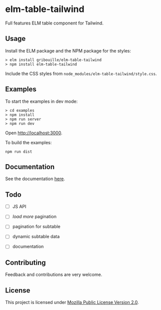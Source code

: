 # elm-table-tailwind

Full features ELM table component for Tailwind.


## Usage

Install the ELM package and the NPM package for the styles:

```
> elm install gribouille/elm-table-tailwind
> npm install elm-table-tailwind
```

Include the CSS styles from `node_modules/elm-table-tailwind/style.css`.


## Examples

To start the examples in dev mode:
```
> cd examples
> npm install
> npm run server
> npm run dev
```

Open [http://localhost:3000](http://localhost:3000).

To build the examples:
```
npm run dist
```


## Documentation

See the documentation [here](http://package.elm-lang.org/packages/gribouille/elm-table/latest).


## Todo

- [ ] JS API
- [ ] _load more_ pagination
- [ ] pagination for subtable
- [ ] dynamic subtable data
- [ ] documentation


## Contributing

Feedback and contributions are very welcome.


## License

This project is licensed under [Mozilla Public License Version 2.0](./LICENSE).